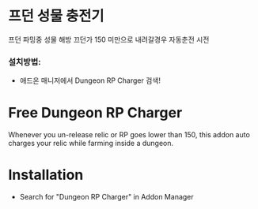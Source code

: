 # 프던 성물 충전기
프던 파밍중 성물 해방 끄던가 150 미만으로 내려갈경우 자동춘전 시전

### 설치방법:
* 애드온 매니저에서 Dungeon RP Charger 검색!

# Free Dungeon RP Charger
Whenever you un-release relic or RP goes lower than 150, this addon auto charges your relic while farming inside a dungeon.

# Installation
* Search for "Dungeon RP Charger" in Addon Manager